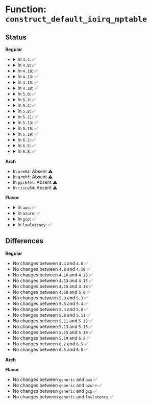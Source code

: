 # Function: <code>construct_default_ioirq_mptable</code>

## Status
<b>Regular</b>
<ul>
<li>
<details>
<summary>In <code>4.4</code>: ✅</summary>

```c
void construct_default_ioirq_mptable(int mpc_default_type);
```

**Collision:** Unique Static

**Inline:** No

**Transformation:** False

**Instances:**

```
In arch/x86/kernel/mpparse.c (ffffffff81f70137)
Location: arch/x86/kernel/mpparse.c:277
Inline: False
Direct callers:
  - arch/x86/kernel/mpparse.c:default_get_smp_config
  - arch/x86/kernel/mpparse.c:default_get_smp_config
```
**Symbols:**

```
ffffffff81f70137-ffffffff81f7025c: construct_default_ioirq_mptable (STB_LOCAL)
```
</details>
</li>
<li>
<details>
<summary>In <code>4.8</code>: ✅</summary>

```c
void construct_default_ioirq_mptable(int mpc_default_type);
```

**Collision:** Unique Static

**Inline:** No

**Transformation:** False

**Instances:**

```
In arch/x86/kernel/mpparse.c (ffffffff81f9887e)
Location: arch/x86/kernel/mpparse.c:276
Inline: False
Direct callers:
  - arch/x86/kernel/mpparse.c:default_get_smp_config
  - arch/x86/kernel/mpparse.c:default_get_smp_config
```
**Symbols:**

```
ffffffff81f9887e-ffffffff81f989a3: construct_default_ioirq_mptable (STB_LOCAL)
```
</details>
</li>
<li>
<details>
<summary>In <code>4.10</code>: ✅</summary>

```c
void construct_default_ioirq_mptable(int mpc_default_type);
```

**Collision:** Unique Static

**Inline:** No

**Transformation:** False

**Instances:**

```
In arch/x86/kernel/mpparse.c (ffffffff81fd3d47)
Location: arch/x86/kernel/mpparse.c:276
Inline: False
Direct callers:
  - arch/x86/kernel/mpparse.c:default_get_smp_config
  - arch/x86/kernel/mpparse.c:default_get_smp_config
```
**Symbols:**

```
ffffffff81fd3d47-ffffffff81fd3e6c: construct_default_ioirq_mptable (STB_LOCAL)
```
</details>
</li>
<li>
<details>
<summary>In <code>4.13</code>: ✅</summary>

```c
void construct_default_ioirq_mptable(int mpc_default_type);
```

**Collision:** Unique Static

**Inline:** No

**Transformation:** False

**Instances:**

```
In arch/x86/kernel/mpparse.c (ffffffff820b4a17)
Location: arch/x86/kernel/mpparse.c:276
Inline: False
Direct callers:
  - arch/x86/kernel/mpparse.c:default_get_smp_config
  - arch/x86/kernel/mpparse.c:default_get_smp_config
```
**Symbols:**

```
ffffffff820b4a17-ffffffff820b4b3e: construct_default_ioirq_mptable (STB_LOCAL)
```
</details>
</li>
<li>
<details>
<summary>In <code>4.15</code>: ✅</summary>

```c
void construct_default_ioirq_mptable(int mpc_default_type);
```

**Collision:** Unique Static

**Inline:** No

**Transformation:** False

**Instances:**

```
In arch/x86/kernel/mpparse.c (ffffffff826bb172)
Location: arch/x86/kernel/mpparse.c:277
Inline: False
Direct callers:
  - arch/x86/kernel/mpparse.c:default_get_smp_config
  - arch/x86/kernel/mpparse.c:default_get_smp_config
```
**Symbols:**

```
ffffffff826bb172-ffffffff826bb299: construct_default_ioirq_mptable (STB_LOCAL)
```
</details>
</li>
<li>
<details>
<summary>In <code>4.18</code>: ✅</summary>

```c
void construct_default_ioirq_mptable(int mpc_default_type);
```

**Collision:** Unique Static

**Inline:** No

**Transformation:** False

**Instances:**

```
In arch/x86/kernel/mpparse.c (ffffffff826e503b)
Location: arch/x86/kernel/mpparse.c:277
Inline: False
Direct callers:
  - arch/x86/kernel/mpparse.c:default_get_smp_config
  - arch/x86/kernel/mpparse.c:default_get_smp_config
```
**Symbols:**

```
ffffffff826e503b-ffffffff826e5162: construct_default_ioirq_mptable (STB_LOCAL)
```
</details>
</li>
<li>
<details>
<summary>In <code>5.0</code>: ✅</summary>

```c
void construct_default_ioirq_mptable(int mpc_default_type);
```

**Collision:** Unique Static

**Inline:** No

**Transformation:** False

**Instances:**

```
In arch/x86/kernel/mpparse.c (ffffffff8289bb60)
Location: arch/x86/kernel/mpparse.c:276
Inline: False
Direct callers:
  - arch/x86/kernel/mpparse.c:default_get_smp_config
  - arch/x86/kernel/mpparse.c:default_get_smp_config
```
**Symbols:**

```
ffffffff8289bb60-ffffffff8289bc87: construct_default_ioirq_mptable (STB_LOCAL)
```
</details>
</li>
<li>
<details>
<summary>In <code>5.3</code>: ✅</summary>

```c
void construct_default_ioirq_mptable(int mpc_default_type);
```

**Collision:** Unique Static

**Inline:** No

**Transformation:** False

**Instances:**

```
In arch/x86/kernel/mpparse.c (ffffffff828b382c)
Location: arch/x86/kernel/mpparse.c:276
Inline: False
Direct callers:
  - arch/x86/kernel/mpparse.c:default_get_smp_config
  - arch/x86/kernel/mpparse.c:default_get_smp_config
```
**Symbols:**

```
ffffffff828b382c-ffffffff828b395b: construct_default_ioirq_mptable (STB_LOCAL)
```
</details>
</li>
<li>
<details>
<summary>In <code>5.4</code>: ✅</summary>

```c
void construct_default_ioirq_mptable(int mpc_default_type);
```

**Collision:** Unique Static

**Inline:** No

**Transformation:** False

**Instances:**

```
In arch/x86/kernel/mpparse.c (ffffffff828b6c83)
Location: arch/x86/kernel/mpparse.c:276
Inline: False
Direct callers:
  - arch/x86/kernel/mpparse.c:default_get_smp_config
  - arch/x86/kernel/mpparse.c:default_get_smp_config
```
**Symbols:**

```
ffffffff828b6c83-ffffffff828b6db2: construct_default_ioirq_mptable (STB_LOCAL)
```
</details>
</li>
<li>
<details>
<summary>In <code>5.8</code>: ✅</summary>

```c
void construct_default_ioirq_mptable(int mpc_default_type);
```

**Collision:** Unique Static

**Inline:** No

**Transformation:** False

**Instances:**

```
In arch/x86/kernel/mpparse.c (ffffffff82cdbe23)
Location: arch/x86/kernel/mpparse.c:276
Inline: False
Direct callers:
  - arch/x86/kernel/mpparse.c:default_get_smp_config
  - arch/x86/kernel/mpparse.c:default_get_smp_config
```
**Symbols:**

```
ffffffff82cdbe23-ffffffff82cdbf52: construct_default_ioirq_mptable (STB_LOCAL)
```
</details>
</li>
<li>
<details>
<summary>In <code>5.11</code>: ✅</summary>

```c
void construct_default_ioirq_mptable(int mpc_default_type);
```

**Collision:** Unique Static

**Inline:** No

**Transformation:** False

**Instances:**

```
In arch/x86/kernel/mpparse.c (ffffffff82fc826e)
Location: arch/x86/kernel/mpparse.c:258
Inline: False
Direct callers:
  - arch/x86/kernel/mpparse.c:default_get_smp_config
  - arch/x86/kernel/mpparse.c:default_get_smp_config
```
**Symbols:**

```
ffffffff82fc826e-ffffffff82fc839d: construct_default_ioirq_mptable (STB_LOCAL)
```
</details>
</li>
<li>
<details>
<summary>In <code>5.13</code>: ✅</summary>

```c
void construct_default_ioirq_mptable(int mpc_default_type);
```

**Collision:** Unique Static

**Inline:** No

**Transformation:** False

**Instances:**

```
In arch/x86/kernel/mpparse.c (ffffffff831d2af7)
Location: arch/x86/kernel/mpparse.c:258
Inline: False
Direct callers:
  - arch/x86/kernel/mpparse.c:default_get_smp_config
  - arch/x86/kernel/mpparse.c:default_get_smp_config
```
**Symbols:**

```
ffffffff831d2af7-ffffffff831d2c2b: construct_default_ioirq_mptable (STB_LOCAL)
```
</details>
</li>
<li>
<details>
<summary>In <code>5.15</code>: ✅</summary>

```c
void construct_default_ioirq_mptable(int mpc_default_type);
```

**Collision:** Unique Static

**Inline:** No

**Transformation:** False

**Instances:**

```
In arch/x86/kernel/mpparse.c (ffffffff832b544f)
Location: arch/x86/kernel/mpparse.c:259
Inline: False
Direct callers:
  - arch/x86/kernel/mpparse.c:default_get_smp_config
  - arch/x86/kernel/mpparse.c:default_get_smp_config
```
**Symbols:**

```
ffffffff832b544f-ffffffff832b5583: construct_default_ioirq_mptable (STB_LOCAL)
```
</details>
</li>
<li>
<details>
<summary>In <code>5.19</code>: ✅</summary>

```c
void construct_default_ioirq_mptable(int mpc_default_type);
```

**Collision:** Unique Static

**Inline:** No

**Transformation:** False

**Instances:**

```
In arch/x86/kernel/mpparse.c (ffffffff83466fca)
Location: arch/x86/kernel/mpparse.c:259
Inline: False
Direct callers:
  - arch/x86/kernel/mpparse.c:default_get_smp_config
  - arch/x86/kernel/mpparse.c:default_get_smp_config
```
**Symbols:**

```
ffffffff83466fca-ffffffff83467140: construct_default_ioirq_mptable (STB_LOCAL)
```
</details>
</li>
<li>
<details>
<summary>In <code>6.2</code>: ✅</summary>

```c
void construct_default_ioirq_mptable(int mpc_default_type);
```

**Collision:** Unique Static

**Inline:** No

**Transformation:** False

**Instances:**

```
In arch/x86/kernel/mpparse.c (ffffffff83e8a930)
Location: arch/x86/kernel/mpparse.c:259
Inline: False
Direct callers:
  - arch/x86/kernel/mpparse.c:check_physptr
  - arch/x86/kernel/mpparse.c:construct_default_ISA_mptable
```
**Symbols:**

```
ffffffff83e8a930-ffffffff83e8aadc: construct_default_ioirq_mptable (STB_LOCAL)
```
</details>
</li>
<li>
<details>
<summary>In <code>6.5</code>: ✅</summary>

```c
void construct_default_ioirq_mptable(int mpc_default_type);
```

**Collision:** Unique Static

**Inline:** No

**Transformation:** False

**Instances:**

```
In arch/x86/kernel/mpparse.c (ffffffff836ae000)
Location: arch/x86/kernel/mpparse.c:259
Inline: False
Direct callers:
  - arch/x86/kernel/mpparse.c:check_physptr
  - arch/x86/kernel/mpparse.c:construct_default_ISA_mptable
```
**Symbols:**

```
ffffffff836ae000-ffffffff836ae1a8: construct_default_ioirq_mptable (STB_LOCAL)
```
</details>
</li>
<li>
<details>
<summary>In <code>6.8</code>: ✅</summary>

```c
void construct_default_ioirq_mptable(int mpc_default_type);
```

**Collision:** Unique Static

**Inline:** No

**Transformation:** False

**Instances:**

```
In arch/x86/kernel/mpparse.c (ffffffff838de580)
Location: arch/x86/kernel/mpparse.c:254
Inline: False
Direct callers:
  - arch/x86/kernel/mpparse.c:check_physptr
  - arch/x86/kernel/mpparse.c:construct_default_ISA_mptable
```
**Symbols:**

```
ffffffff838de580-ffffffff838de728: construct_default_ioirq_mptable (STB_LOCAL)
```
</details>
</li>
</ul>
<b>Arch</b>
<ul>
<li>
In <code>arm64</code>: Absent ⚠️
</li>
<li>
In <code>armhf</code>: Absent ⚠️
</li>
<li>
In <code>ppc64el</code>: Absent ⚠️
</li>
<li>
In <code>riscv64</code>: Absent ⚠️
</li>
</ul>
<b>Flavor</b>
<ul>
<li>
<details>
<summary>In <code>aws</code>: ✅</summary>

```c
void construct_default_ioirq_mptable(int mpc_default_type);
```

**Collision:** Unique Static

**Inline:** No

**Transformation:** False

**Instances:**

```
In arch/x86/kernel/mpparse.c (ffffffff828a4c8a)
Location: arch/x86/kernel/mpparse.c:276
Inline: False
Direct callers:
  - arch/x86/kernel/mpparse.c:default_get_smp_config
  - arch/x86/kernel/mpparse.c:default_get_smp_config
```
**Symbols:**

```
ffffffff828a4c8a-ffffffff828a4db9: construct_default_ioirq_mptable (STB_LOCAL)
```
</details>
</li>
<li>
<details>
<summary>In <code>azure</code>: ✅</summary>

```c
void construct_default_ioirq_mptable(int mpc_default_type);
```

**Collision:** Unique Static

**Inline:** No

**Transformation:** False

**Instances:**

```
In arch/x86/kernel/mpparse.c (ffffffff8289cdcc)
Location: arch/x86/kernel/mpparse.c:276
Inline: False
Direct callers:
  - arch/x86/kernel/mpparse.c:default_get_smp_config
  - arch/x86/kernel/mpparse.c:default_get_smp_config
```
**Symbols:**

```
ffffffff8289cdcc-ffffffff8289cefb: construct_default_ioirq_mptable (STB_LOCAL)
```
</details>
</li>
<li>
<details>
<summary>In <code>gcp</code>: ✅</summary>

```c
void construct_default_ioirq_mptable(int mpc_default_type);
```

**Collision:** Unique Static

**Inline:** No

**Transformation:** False

**Instances:**

```
In arch/x86/kernel/mpparse.c (ffffffff828b7b9a)
Location: arch/x86/kernel/mpparse.c:276
Inline: False
Direct callers:
  - arch/x86/kernel/mpparse.c:default_get_smp_config
  - arch/x86/kernel/mpparse.c:default_get_smp_config
```
**Symbols:**

```
ffffffff828b7b9a-ffffffff828b7cc9: construct_default_ioirq_mptable (STB_LOCAL)
```
</details>
</li>
<li>
<details>
<summary>In <code>lowlatency</code>: ✅</summary>

```c
void construct_default_ioirq_mptable(int mpc_default_type);
```

**Collision:** Unique Static

**Inline:** No

**Transformation:** False

**Instances:**

```
In arch/x86/kernel/mpparse.c (ffffffff828b7c9b)
Location: arch/x86/kernel/mpparse.c:276
Inline: False
Direct callers:
  - arch/x86/kernel/mpparse.c:default_get_smp_config
  - arch/x86/kernel/mpparse.c:default_get_smp_config
```
**Symbols:**

```
ffffffff828b7c9b-ffffffff828b7dca: construct_default_ioirq_mptable (STB_LOCAL)
```
</details>
</li>
</ul>

## Differences
<b>Regular</b>
<ul>
<li>
No changes between <code>4.4</code> and <code>4.8</code> ✅
</li>
<li>
No changes between <code>4.8</code> and <code>4.10</code> ✅
</li>
<li>
No changes between <code>4.10</code> and <code>4.13</code> ✅
</li>
<li>
No changes between <code>4.13</code> and <code>4.15</code> ✅
</li>
<li>
No changes between <code>4.15</code> and <code>4.18</code> ✅
</li>
<li>
No changes between <code>4.18</code> and <code>5.0</code> ✅
</li>
<li>
No changes between <code>5.0</code> and <code>5.3</code> ✅
</li>
<li>
No changes between <code>5.3</code> and <code>5.4</code> ✅
</li>
<li>
No changes between <code>5.4</code> and <code>5.8</code> ✅
</li>
<li>
No changes between <code>5.8</code> and <code>5.11</code> ✅
</li>
<li>
No changes between <code>5.11</code> and <code>5.13</code> ✅
</li>
<li>
No changes between <code>5.13</code> and <code>5.15</code> ✅
</li>
<li>
No changes between <code>5.15</code> and <code>5.19</code> ✅
</li>
<li>
No changes between <code>5.19</code> and <code>6.2</code> ✅
</li>
<li>
No changes between <code>6.2</code> and <code>6.5</code> ✅
</li>
<li>
No changes between <code>6.5</code> and <code>6.8</code> ✅
</li>
</ul>
<b>Arch</b>
<ul>
</ul>
<b>Flavor</b>
<ul>
<li>
No changes between <code>generic</code> and <code>aws</code> ✅
</li>
<li>
No changes between <code>generic</code> and <code>azure</code> ✅
</li>
<li>
No changes between <code>generic</code> and <code>gcp</code> ✅
</li>
<li>
No changes between <code>generic</code> and <code>lowlatency</code> ✅
</li>
</ul>
